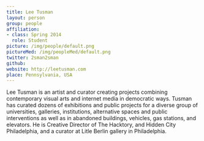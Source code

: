 ```yaml
---
title: Lee Tusman
layout: person
group: people
affiliation:
- class: Spring 2014
  role: Student
picture: /img/people/default.png
pictureMed: /img/peopleMed/default.png
twitter: 2sman2sman
github:
website: http://leetusman.com
place: Pennsylvania, USA
---
```

Lee Tusman is an artist and curator creating projects combining contemporary visual arts and internet media in democratic ways. Tusman has curated dozens of exhibitions and public projects for a diverse group of universities, galleries, institutions, alternative spaces and public interventions as well as in abandoned buildings, vehicles, gas stations, and elevators. He is Creative Director of The Hacktory, and Hidden City Philadelphia, and a curator at Litle Berlin gallery in Philadelphia.
